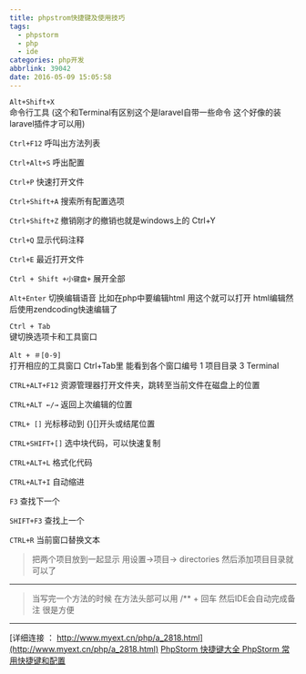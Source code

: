 ```yaml
---
title: phpstrom快捷键及使用技巧
tags:
  - phpstorm
  - php
  - ide
categories: php开发
abbrlink: 39042
date: 2016-05-09 15:05:58
---
```



`Alt+Shift+X`  
命令行工具 (这个和Terminal有区别这个是laravel自带一些命令 这个好像的装laravel插件才可以用)

`Ctrl+F12`
呼叫出方法列表

`Ctrl+Alt+S`
呼出配置

`Ctrl+P`
快速打开文件

`Ctrl+Shift+A`
搜索所有配置选项

`Ctrl+Shift+Z`
撤销刚才的撤销也就是windows上的 Ctrl+Y

`Ctrl+Q`
显示代码注释

`Ctrl+E`
最近打开文件

<!--more-->

`Ctrl + Shift +小键盘+`
展开全部

`Alt+Enter` 
切换编辑语音 比如在php中要编辑html 用这个就可以打开 html编辑然后使用zendcoding快速编辑了

`Ctrl + Tab`  
键切换选项卡和工具窗口

`Alt + ＃[0-9]`     
打开相应的工具窗口 Ctrl+Tab里 能看到各个窗口编号 1 项目目录 3 Terminal

`CTRL+ALT+F12`  资源管理器打开文件夹，跳转至当前文件在磁盘上的位置

`CTRL+ALT ←/→`  返回上次编辑的位置

`CTRL+ []`   光标移动到 {}[]开头或结尾位置

`CTRL+SHIFT+[]`    选中块代码，可以快速复制

`CTRL+ALT+L`  格式化代码

`CTRL+ALT+I`  自动缩进

`F3`   查找下一个

`SHIFT+F3`  查找上一个

`CTRL+R`  当前窗口替换文本

>把两个项目放到一起显示
用设置->项目-> directories 然后添加项目目录就可以了

-----
>当写完一个方法的时候 在方法头部可以用 /** + 回车 然后IDE会自动完成备注 很是方便

----

[详细连接 ： http://www.myext.cn/php/a_2818.html](http://www.myext.cn/php/a_2818.html)
[PhpStorm 快捷键大全 PhpStorm 常用快捷键和配置](http://www.cr173.com/html/66775_1.html)